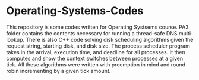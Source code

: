 # Operating-Systems-Codes
This repository is some codes written for Operating Systsems course. PA3 folder contains the contents necessary for running a thread-safe
DNS multi-lookup. There is also C++ code solving disk scheduling algorithms given the request string, starting disk, and disk size.
The process scheduler program takes in the arrival, execution time, and deadline for all processes. It then computes and show the context switches between
processes at a given tick. All these algorithms were written with preemption in mind and round robin incrementing by a given tick amount.
